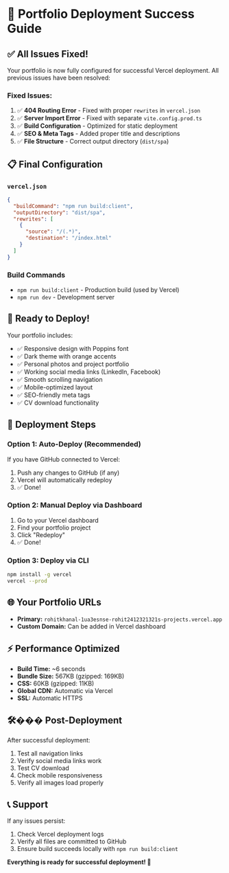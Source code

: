# 🚀 Portfolio Deployment Success Guide

## ✅ All Issues Fixed!

Your portfolio is now fully configured for successful Vercel deployment. All previous issues have been resolved:

### Fixed Issues:
1. ✅ **404 Routing Error** - Fixed with proper `rewrites` in `vercel.json`
2. ✅ **Server Import Error** - Fixed with separate `vite.config.prod.ts`
3. ✅ **Build Configuration** - Optimized for static deployment
4. ✅ **SEO & Meta Tags** - Added proper title and descriptions
5. ✅ **File Structure** - Correct output directory (`dist/spa`)

## 📋 Final Configuration

### `vercel.json`
```json
{
  "buildCommand": "npm run build:client",
  "outputDirectory": "dist/spa",
  "rewrites": [
    {
      "source": "/(.*)",
      "destination": "/index.html"
    }
  ]
}
```

### Build Commands
- `npm run build:client` - Production build (used by Vercel)
- `npm run dev` - Development server

## 🎯 Ready to Deploy!

Your portfolio includes:
- ✅ Responsive design with Poppins font
- ✅ Dark theme with orange accents  
- ✅ Personal photos and project portfolio
- ✅ Working social media links (LinkedIn, Facebook)
- ✅ Smooth scrolling navigation
- ✅ Mobile-optimized layout
- ✅ SEO-friendly meta tags
- ✅ CV download functionality

## 🚀 Deployment Steps

### Option 1: Auto-Deploy (Recommended)
If you have GitHub connected to Vercel:
1. Push any changes to GitHub (if any)
2. Vercel will automatically redeploy
3. ✅ Done!

### Option 2: Manual Deploy via Dashboard
1. Go to your Vercel dashboard
2. Find your portfolio project
3. Click "Redeploy" 
4. ✅ Done!

### Option 3: Deploy via CLI
```bash
npm install -g vercel
vercel --prod
```

## 🌐 Your Portfolio URLs

- **Primary:** `rohitkhanal-1ua3esnse-rohit2412321321s-projects.vercel.app`
- **Custom Domain:** Can be added in Vercel dashboard

## ⚡ Performance Optimized

- **Build Time:** ~6 seconds
- **Bundle Size:** 567KB (gzipped: 169KB)
- **CSS:** 60KB (gzipped: 11KB)
- **Global CDN:** Automatic via Vercel
- **SSL:** Automatic HTTPS

## 🛠��� Post-Deployment

After successful deployment:
1. Test all navigation links
2. Verify social media links work
3. Test CV download
4. Check mobile responsiveness
5. Verify all images load properly

## 📞 Support

If any issues persist:
1. Check Vercel deployment logs
2. Verify all files are committed to GitHub
3. Ensure build succeeds locally with `npm run build:client`

**Everything is ready for successful deployment! 🎉**
